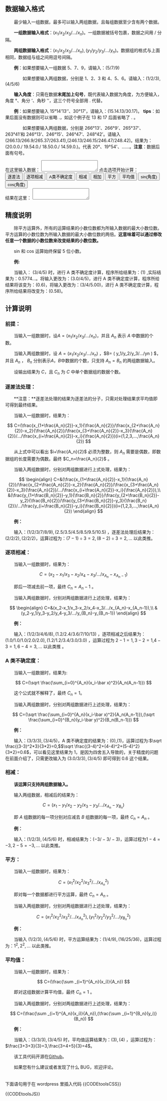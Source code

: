 ## 数据输入格式

&emsp;&emsp;最少输入一组数据，最多可以输入两组数据，且每组数据至少含有两个数据。

&emsp;&emsp;**一组数据输入格式**：$(x_1/x_2/x_3/.../x_n)$。一组数据被括号包裹，数据之间用 $/$ 分隔。

&emsp;&emsp;**两组数据输入格式**：$(x_1/x_2/x_3/.../x_n),(y_1/y_2/y_3/.../y_n)$。数据组的格式与上面相同，数据组与组之间用逗号间隔。

&emsp;&emsp;**例**：如果想要输入一组数据 5、7、9，请输入：(5/7/9)

&emsp;&emsp;&emsp;&emsp;如果想要输入两组数据，分别是 1、2、3 和 4、5、6。请输入：(1/2/3),(4/5/6)

&emsp;&emsp;**输入角度**：只需在数据**末尾加上句号**，既代表输入数据为角度，为方便输入，角度 °、角分 ‘、角秒 ’‘，这三个符号全部用 . 代替。

&emsp;&emsp;**例**：如果想要输入 15°14’13‘’、30°17’，请输入：(15.14.13/30.17)。 **tips**：如果后面没有数据则可以省略 .，如这个例子在 13 和 17 后面省略了 . 。

&emsp;&emsp;&emsp;&emsp;如果想要输入两组数据，分别是 266°13‘、266°9’、265°37‘、263°41’和 246°13‘、246°15’、246°47‘、248°42’。请输入(266.13/266.9/265.37/263.41),(246.13/246.15/246.47/248.42)。结果为：(20.0.0./ 19.54.0./ 18.50.0./ 14.59.0.)。代表 20°、19°54'、......。**注意**：数据后面有句号。

 <main id="input-block">
    <label for="input" class="form-label">在这里输入数据：</label>
    <textarea id="input" class="input-output" type="text" value=""></textarea>
    <label for="option-block" class="form-label">点击选项开始计算：</label>
    <div id="option-block">
      <button id="option-the-method-of-successional-difference" class="function-option">
        逐差法
      </button>
      <button id="option-item-by-item-sub" class="function-option">
        逐项相减
      </button>
      <button id="option-a-class-uncertainty" class="function-option">
        A类不确定度
      </button>
      <button id="option-sub" class="function-option">相减</button>
      <button id="option-add" class="function-option">相加</button>
      <button id="option-square" class="function-option">平方</button>
      <button id="avg" class="function-option">平均值</button>
      <button id="sin" class="function-option">sin(角度)</button>
      <button id="cos" class="function-option">cos(角度)</button>
    </div>
    <label for="output" class="form-label">结果在这里：</label>
    <textarea id="output" class="input-output" type="text" value="输出"></textarea>
  </main>

## 精度说明

&emsp;&emsp;除平方运算外，所有的运算结果的小数位数都为所输入数据的最大小数位数。平方运算的小数位数为所输入数据的最大小数位数的两倍。**这意味着可以通过修改任意一个数据的小数位数来改变结果的小数位数。**

&emsp;&emsp;sin 和 cos 运算始终保留 5 位小数。

&emsp;&emsp;**例:**

&emsp;&emsp;当输入： $(3/4/5)$ 时，进行 A 类不确定度计算，程序所给结果为：$(1)$ ,实际结果为：0.5774...。将输入更改为：$(3.0/4/5)$，进行 A 类不确定度计算，程序所给结果将该变为：$(0.6)$，将输入更改为：$(3/4/5.00)$，进行 A 类不确定度计算，程序所给结果将改变为：$(0.58)$。

## 计算说明

### 前提：

&emsp;&emsp;当输入一组数据时，设$A=(x_1/x_2/x_3/.../x_n)$，并且 $A_n$ 表示 $A$ 中数据的个数。

&emsp;&emsp;当输入两组数据时，设 $A= (x_1/x_2/x_3/…/x_n)$ ，$B= ( y_1/y_2/y_3/…/yn ) $，并且 $A_n$ ， $B_n$ 分别表示$A$，$B$中数据的个数，只支持 $A_n=B_n$ 的两组数据输入。

&emsp;&emsp;设输出结果为 $C$，且 $C_n$ 为 $C$ 中单个数据组的数据个数。

### 逐差法处理：

&emsp;&emsp;**注意：**逐差法处理的结果为逐差法的分子，只需对处理结果求平均值即可得到最终结果。

&emsp;&emsp;当输入一组数据时，结果为：

$$
C=(\frac{x_{1+\frac{A_n}{2}}-x_1}{\frac{A_n}{2}}/\frac{x_{2+\frac{A_n}{2}}-x_2}{\frac{A_n}{2}}/\frac{x_{3+\frac{A_n}{2}}-x_3}{\frac{A_n}{2}}/.../\frac{x_{i+\frac{A_n}{2}}-x_i}{\frac{A_n}{2}})(i=(1,2,3,...,\frac{A_n}{2})
$$

&emsp;&emsp;从上式中可以看出 $i+\frac{A_n}{2}$ 必须为整数，则 $A_n$ 需要是偶数，即数据组的长度需要为偶数。最终 $C_n=\frac{A_n}{2}$ 。

&emsp;&emsp;当输入两组数据时，分别对两组数据进行上式处理，结果为：

$$
\begin{align}
C=&(\frac{x_{1+\frac{A_n}{2}}-x_1}{\frac{A_n}{2}}/\frac{x_{2+\frac{A_n}{2}}-x_2}{\frac{A_n}{2}}/\frac{x_{3+\frac{A_n}{2}}-x_3}{\frac{A_n}{2}}/.../\frac{x_{i+\frac{A_n}{2}}-x_i}{\frac{A_n}{2}}),\\
&(\frac{y_{1+\frac{B_n}{2}}-y_1}{\frac{B_n}{2}}/\frac{y_{2+\frac{B_n}{2}}-y_2}{\frac{B_n}{2}}/\frac{y_{3+\frac{B_n}{2}}-y_3}{\frac{B_n}{2}}/.../\frac{y_{i+\frac{B_n}{2}}-y_i}{\frac{B_n}{2}})(i=(1,2,3,...,\frac{A_n}{2})
\end{align}
$$

&emsp;&emsp;**例：**

&emsp;&emsp;输入：$(1/2/3/7/8/9),(2.5/3.5/4.5/8.5/9.5/10.5)$ ，逐差法处理后结果为：$(2/  2/  2),(2/  2/  2)$，运算过程为：$(7-1)\div 3=2,(8-2)\div 3=2,...$ 以此类推。

### 逐项相减：

&emsp;&emsp;当输入一组数据时，结果为：

$$
C=(x_2-x_1/x_3-x_2/x_4-x_3/.../x_{A_n}-x_{A_n-1})
$$

&emsp;&emsp;即后一项减去前一项，最终 $C_n=A_n-1$ 。

&emsp;&emsp;当输入两组数据时，分别对两组数据进行上述处理，结果为：

$$
\begin{align}
C=&(x_2-x_1/x_3-x_2/x_4-x_3/.../x_{A_n}-x_{A_n-1}),\\
&(y_2-y_1/y_3-y_2/y_4-y_3/.../y_{B_n}-y_{B_n-1})
\end{align}
$$

&emsp;&emsp;**例：**

&emsp;&emsp;输入：$(1/2/3/4/6/8),(1.2/2.4/3.6/7/10/13)$ ，逐项相减之后结果为：$(1.0/  1.0/  1.0/  2.0/  2.0),(1.2/  1.2/  3.4/  3.0/  3.0)$ ，运算过程为 $2-1=1,3-2=1,$$4-3=1,6-4=3,...$ 以此类推 。

### A 类不确定度：

&emsp;&emsp;当输入一组数据时，结果为:

$$
C=(\sqrt \frac{\sum_{i=0}^{A_n}(x_i-\bar x)^2}{A_n(A_n-1)})
$$

&emsp;&emsp;这个公式就不解释了，最终 $C_n=1$。

&emsp;&emsp;当输入两组数据时，分别对两组数据进行上述处理，结果为：

$$
C=(\sqrt \frac{\sum_{i=0}^{A_n}(x_i-\bar x)^2}{A_n(A_n-1)}),(\sqrt \frac{\sum_{i=0}^{B_n}(y_i-\bar y)^2}{B_n(B_n-1)})
$$

&emsp;&emsp;**例：**

&emsp;&emsp;输入：$(3/3/3),(3/4/5)$，A 类不确定度的结果为：(0),(1)，运算过程为:$\sqrt \frac{(3-3)^2*3}{3*2}=0,$$\sqrt \frac{(3-4)^2+(4-4)^2+(5-4)^2}{3*2}=0.6$，可以看见这里结果为 1，是因为四舍五入导致的，关于精度的问题在前面介绍了，只需更改输入为 $(3.0/3/3),(3/4/5)$ 即可得到 $0.6$ 这个结果。

### 相减：

&emsp;&emsp;**该运算只支持两组数据输入。**

&emsp;&emsp;输入两组数据，相减后的结果为：

$$
C=(x_1-y_1/x_2-y_2/x_3-y_3/.../x_{A_n}-y_{B_n})
$$

&emsp;&emsp;即 $A$ 组数据的每一项分别对应减去 $B$ 组数据的每一项，最终 $C_n=A_n$ 。

&emsp;&emsp;**例：**

&emsp;&emsp;输入：$(1/2/3),(4/5/6)$ 时，相减结果为：$(-3/-3/-3)$，运算过程为$1-4=-3,2-5=-3,...$ 以此类推。

### 平方：

&emsp;&emsp;当输入一组数据时，结果为：

$$
C=(x_1^2/x_2^2/x_3^2/.../x_{A_n}^2)
$$

&emsp;&emsp;即对每一个数据都进行平方运算，最终 $C_n=A_n$ 。

&emsp;&emsp;当输入两组数据时，分别对两组数据进行上述处理，结果为：

$$
C=(x_1^2/x_2^2/x_3^2/.../x_{A_n}^2),(y_1^2/y_2^2/y_3^2/.../y_{B_n}^2)
$$

&emsp;&emsp;**例：**

&emsp;&emsp;当输入 $(1/2/3),(4/5/6)$ 时，平方运算结果为：$(1/  4/  9),(16/  25/  36)$，运算过程为：$1^2,2^2,...$ 以此类推。

### 平均值：

&emsp;&emsp;当输入一组数据时，结果为：

$$
C=(\frac{\sum _{i=1}^{A_n}(x_i)}{A_n})
$$

&emsp;&emsp;即对这组数据计算平均值，最终 $C_n=1$ 。

&emsp;&emsp;当输入两组数据时，分别对两组数据进行上述处理，结果为：

$$
C=(\frac{\sum _{i=1}^{A_n}(x_i)}{A_n}),(\frac{\sum _{i=1}^{B_n}(y_i)}{B_n})
$$

&emsp;&emsp;**例：**

&emsp;&emsp;当输入：$(3/3/3),(3/4/5)$ 时，平均值运算结果为：$(3),(4)$ ，运算过程为：$\frac{3+3+3}{3}=3,\frac{3+4+5}{3}=4$。

&emsp;&emsp;该工具代码开源在[Github](https://github.com/S-H-Go/Web/tree/main/tools)。

&emsp;&emsp;如果您有什么建议或者发现了什么 BUG，欢迎评论。 <br> <br> <br> 下面语句用于在 wordpress 里插入代码 {{CODEtoolsCSS}}

{{CODEtoolsJS}}
